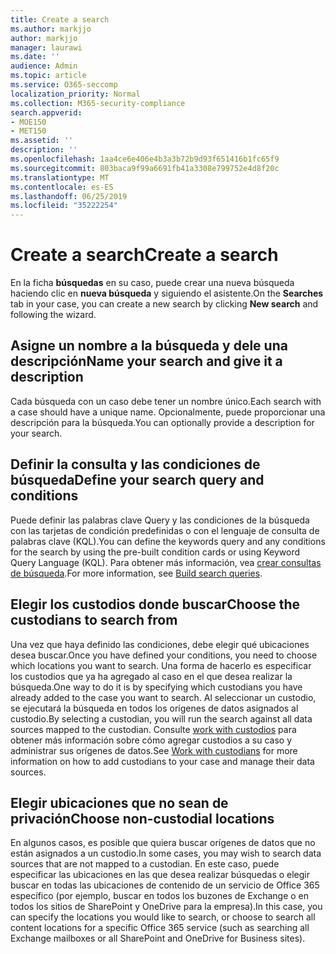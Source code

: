 ```yaml
---
title: Create a search
ms.author: markjjo
author: markjjo
manager: laurawi
ms.date: ''
audience: Admin
ms.topic: article
ms.service: O365-seccomp
localization_priority: Normal
ms.collection: M365-security-compliance
search.appverid:
- MOE150
- MET150
ms.assetid: ''
description: ''
ms.openlocfilehash: 1aa4ce6e406e4b3a3b72b9d93f651416b1fc65f9
ms.sourcegitcommit: 803baca9f99a6691fb41a3308e799752e4d8f20c
ms.translationtype: MT
ms.contentlocale: es-ES
ms.lasthandoff: 06/25/2019
ms.locfileid: "35222254"
---
```

# <a name="create-a-search"></a><span data-ttu-id="7f2cc-102">Create a search</span><span class="sxs-lookup"><span data-stu-id="7f2cc-102">Create a search</span></span>

<span data-ttu-id="7f2cc-103">En la ficha **búsquedas** en su caso, puede crear una nueva búsqueda haciendo clic en **nueva búsqueda** y siguiendo el asistente.</span><span class="sxs-lookup"><span data-stu-id="7f2cc-103">On the **Searches** tab in your case, you can create a new search by clicking **New search** and following the wizard.</span></span>

## <a name="name-your-search-and-give-it-a-description"></a><span data-ttu-id="7f2cc-104">Asigne un nombre a la búsqueda y dele una descripción</span><span class="sxs-lookup"><span data-stu-id="7f2cc-104">Name your search and give it a description</span></span>

<span data-ttu-id="7f2cc-105">Cada búsqueda con un caso debe tener un nombre único.</span><span class="sxs-lookup"><span data-stu-id="7f2cc-105">Each search with a case should have a unique name.</span></span> <span data-ttu-id="7f2cc-106">Opcionalmente, puede proporcionar una descripción para la búsqueda.</span><span class="sxs-lookup"><span data-stu-id="7f2cc-106">You can optionally provide a description for your search.</span></span> 

## <a name="define-your-search-query-and-conditions"></a><span data-ttu-id="7f2cc-107">Definir la consulta y las condiciones de búsqueda</span><span class="sxs-lookup"><span data-stu-id="7f2cc-107">Define your search query and conditions</span></span>

<span data-ttu-id="7f2cc-108">Puede definir las palabras clave Query y las condiciones de la búsqueda con las tarjetas de condición predefinidas o con el lenguaje de consulta de palabras clave (KQL).</span><span class="sxs-lookup"><span data-stu-id="7f2cc-108">You can define the keywords query and any conditions for the search by using the pre-built condition cards or using Keyword Query Language (KQL).</span></span> <span data-ttu-id="7f2cc-109">Para obtener más información, vea [crear consultas de búsqueda](building-search-queries.md).</span><span class="sxs-lookup"><span data-stu-id="7f2cc-109">For more information, see [Build search queries](building-search-queries.md).</span></span>

## <a name="choose-the-custodians-to-search-from"></a><span data-ttu-id="7f2cc-110">Elegir los custodios donde buscar</span><span class="sxs-lookup"><span data-stu-id="7f2cc-110">Choose the custodians to search from</span></span>

<span data-ttu-id="7f2cc-111">Una vez que haya definido las condiciones, debe elegir qué ubicaciones desea buscar.</span><span class="sxs-lookup"><span data-stu-id="7f2cc-111">Once you have defined your conditions, you need to choose which locations you want to search.</span></span> <span data-ttu-id="7f2cc-112">Una forma de hacerlo es especificar los custodios que ya ha agregado al caso en el que desea realizar la búsqueda.</span><span class="sxs-lookup"><span data-stu-id="7f2cc-112">One way to do it is by specifying which custodians you have already added to the case you want to search.</span></span> <span data-ttu-id="7f2cc-113">Al seleccionar un custodio, se ejecutará la búsqueda en todos los orígenes de datos asignados al custodio.</span><span class="sxs-lookup"><span data-stu-id="7f2cc-113">By selecting a custodian, you will run the search against all data sources mapped to the custodian.</span></span> <span data-ttu-id="7f2cc-114">Consulte [work with custodios](managing-custodians.md) para obtener más información sobre cómo agregar custodios a su caso y administrar sus orígenes de datos.</span><span class="sxs-lookup"><span data-stu-id="7f2cc-114">See [Work with custodians](managing-custodians.md) for more information on how to add custodians to your case and manage their data sources.</span></span>

## <a name="choose-non-custodial-locations"></a><span data-ttu-id="7f2cc-115">Elegir ubicaciones que no sean de privación</span><span class="sxs-lookup"><span data-stu-id="7f2cc-115">Choose non-custodial locations</span></span>

<span data-ttu-id="7f2cc-116">En algunos casos, es posible que quiera buscar orígenes de datos que no están asignados a un custodio.</span><span class="sxs-lookup"><span data-stu-id="7f2cc-116">In some cases, you may wish to search data sources that are not mapped to a custodian.</span></span> <span data-ttu-id="7f2cc-117">En este caso, puede especificar las ubicaciones en las que desea realizar búsquedas o elegir buscar en todas las ubicaciones de contenido de un servicio de Office 365 específico (por ejemplo, buscar en todos los buzones de Exchange o en todos los sitios de SharePoint y OneDrive para la empresa).</span><span class="sxs-lookup"><span data-stu-id="7f2cc-117">In this case, you can specify the locations you would like to search, or choose to search all content locations for a specific Office 365 service (such as searching all Exchange mailboxes or all SharePoint and OneDrive for Business sites).</span></span>